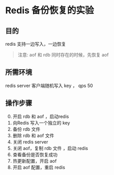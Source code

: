 Redis 备份恢复的实验
===

## 目的

redis 支持一边写入，一边恢复

> 注意: aof 和 rdb 同时存在的时候，先恢复 aof

## 所需环境

redis server
客户端随机写入 key ， qps 50

## 操作步骤

0. 开启 rdb 和 aof ，启动redis
1. 向Redis 写入一个独立的 key
2. 备份 rdb 文件
3. 删除 rdb 和 aof 文件
4. 关闭 redis server
5. 关闭 aof，复制 rdb 文件 ，启动 redis
6. 查看备份是否恢复成功
7. 热更新配置，开启 aof
8. 开启 aof 配置，重启 redis